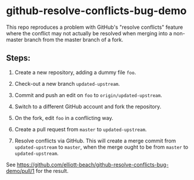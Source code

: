 # github-resolve-conflicts-bug-demo

This repo reproduces a problem with GitHub's "resolve conflicts" feature where the conflict may not actually
be resolved when merging into a non-master branch from the master branch of a fork.

## Steps:
1. Create a new repository, adding a dummy file `foo`.
2. Check-out a new branch `updated-upstream`.
3. Commit and push an edit on `foo` to `origin/updated-upstream`.

4. Switch to a different GitHub account and fork the repository.
5. On the fork, edit `foo` in a conflicting way.
6. Create a pull request from `master` to `updated-upstream`.
7. Resolve conflicts via GitHub.
This will create a merge commit from  `updated-upstream` to `master`,  when the merge ought to be from `master` to `updated-upstream`.

See https://github.com/elliott-beach/github-resolve-conflicts-bug-demo/pull/1 for the result.
